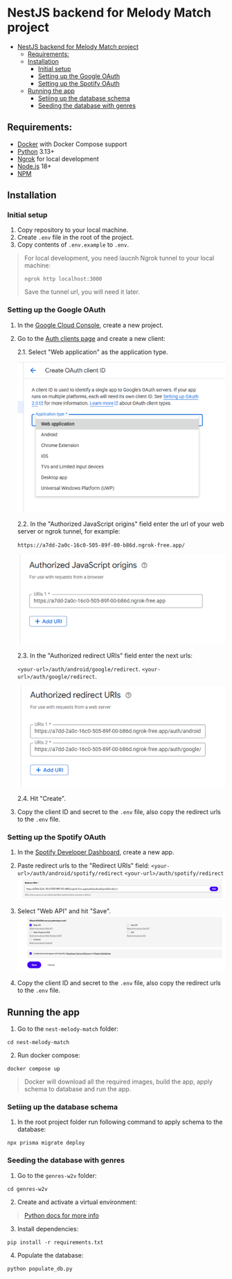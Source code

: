 # NestJS backend for Melody Match project

- [NestJS backend for Melody Match project](#nestjs-backend-for-melody-match-project)
  - [Requirements:](#requirements)
  - [Installation](#installation)
    - [Initial setup](#initial-setup)
    - [Setting up the Google OAuth](#setting-up-the-google-oauth)
    - [Setting up the Spotify OAuth](#setting-up-the-spotify-oauth)
  - [Running the app](#running-the-app)
    - [Setiing up the database schema](#setiing-up-the-database-schema)
    - [Seeding the database with genres](#seeding-the-database-with-genres)


## Requirements: 
- [Docker](https://www.docker.com) with Docker Compose support
- [Python](https://www.python.org) 3.13+
- [Ngrok](https://ngrok.com) for local development
- [Node.js](https://nodejs.org/en) 18+
- [NPM](https://nodejs.org/en)

## Installation
### Initial setup

1. Copy repository to your local machine.
2. Create `.env` file in the root of the project.
3. Copy contents of `.env.example` to `.env`.

> For local development, you need laucnh Ngrok tunnel to your local machine:
>```
>ngrok http localhost:3000
>```
> Save the tunnel url, you will need it later.

### Setting up the Google OAuth
1. In the [Google Cloud Console](https://console.cloud.google.com/), create a new project.
2. Go to the [Auth clients page](https://console.cloud.google.com/auth/clients) and create a new client:

    2.1. Select "Web application" as the application type.

    ![Google client page](.github/images/image.png)

    2.2. In the "Authorized JavaScript origins" field enter the url of your web server or ngrok tunnel, for example: 

    `https://a7dd-2a0c-16c0-505-89f-00-b86d.ngrok-free.app/`

    ![Google client page](.github/images/image-1.png)

    2.3. In the "Authorized redirect URIs" field enter the next urls:

    `<your-url>/auth/android/google/redirect`.
    `<your-url>/auth/google/redirect`.
    
    ![Google client page](.github/images/image-2.png)
    
    2.4. Hit "Create".

3. Copy the client ID and secret to the `.env` file, also copy the redirect urls to the `.env` file.

### Setting up the Spotify OAuth
1. In the [Spotify Developer Dashboard](https://developer.spotify.com/dashboard/), create a new app.

2. Paste redirect urls to the "Redirect URIs" field:
`<your-url>/auth/android/spotify/redirect`
`<your-url>/auth/spotify/redirect`
![Spotify client page](.github/images/image-3.png)

3. Select "Web API" and hit "Save".
![Spotify client page](.github/images/image-5.png)

4. Copy the client ID and secret to the `.env` file, also copy the redirect urls to the `.env` file.


## Running the app
1. Go to the `nest-melody-match` folder:
```
cd nest-melody-match
```

2. Run docker compose: 
```
docker compose up
```
> Docker will download all the required images, build the app, apply schema to database and run the app.

### Setiing up the database schema

1. In the root project folder run following command to apply schema to the database:
``` 
npx prisma migrate deploy
```

### Seeding the database with genres
1. Go to the `genres-w2v` folder:

```
cd genres-w2v
```

2. Create and activate a virtual environment:
>[Python docs for more info](https://docs.python.org/3/library/venv.html)

3. Install dependencies:

```
pip install -r requirements.txt
```

4. Populate the database:

```
python populate_db.py
```